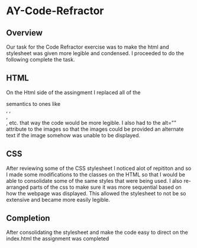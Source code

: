 # AY-Code-Refractor

## Overview

Our task for the Code Refractor exercise was to make the html and stylesheet was given more legible and condensed. I proceeded to do the following complete the task.

## HTML

On the Html side of the assingment I replaced all of the <div> semantics to ones like <nav>, <sections>, <aside>, <main>, etc. that way the code would be more legible. I also had to the alt="" attribute to the images so that the images could be provided an alternate text if the image somehow was unable to be displayed.

## CSS

After reviewing some of the CSS stylesheet I noticed alot of repititon and so I made some modifications to the classes on the HTML so that I would be able to consolidate some of the same styles that were being used. I also re-arranged parts of the css to make sure it was more sequential based on how the webpage was displayed. This allowed the stylesheet to not be so extensive and became more easily legible.

## Completion

After consolidating the stylesheet and make the code easy to direct on the index.html the assignment was completed 